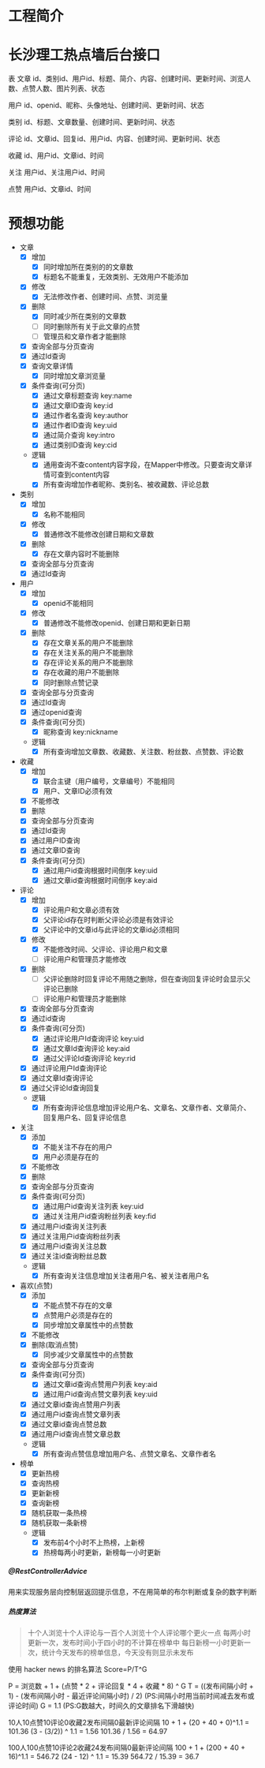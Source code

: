 # 工程简介
# 长沙理工热点墙后台接口

表
文章
id、类别id、用户id、标题、简介、内容、创建时间、更新时间、浏览人数、点赞人数、图片列表、状态

用户
id、openid、昵称、头像地址、创建时间、更新时间、状态

类别
id、标题、文章数量、创建时间、更新时间、状态

评论
id、文章id、回复id、用户id、内容、创建时间、更新时间、状态

收藏
id、用户id、文章id、时间

关注
用户id、关注用户id、时间

点赞
用户id、文章id、时间

# 预想功能
- 文章
    - [X] 增加
        - [X] 同时增加所在类别的的文章数
        - [X] 标题名不能重复，无效类别、无效用户不能添加
    - [x] 修改
        - [X] 无法修改作者、创建时间、点赞、浏览量
    - [x] 删除
        - [X] 同时减少所在类别的文章数
        - [ ] 同时删除所有关于此文章的点赞
        - [ ] 管理员和文章作者才能删除
    - [x] 查询全部与分页查询
    - [X] 通过Id查询
    - [X] 查询文章详情
        - [X] 同时增加文章浏览量
    - [X] 条件查询(可分页)
        - [X] 通过文章标题查询 key:name
        - [X] 通过文章ID查询 key:id
        - [X] 通过作者名查询 key:author
        - [X] 通过作者ID查询 key:uid
        - [X] 通过简介查询 key:intro
        - [X] 通过类别ID查询 key:cid
    - 逻辑
        - [X] 通用查询不查content内容字段，在Mapper中修改。只要查询文章详情可查到content内容
        - [X] 所有查询增加作者昵称、类别名、被收藏数、评论总数
- 类别
    - [X] 增加
        - [X] 名称不能相同
    - [X] 修改
        - [X] 普通修改不能修改创建日期和文章数
    - [X] 删除
        - [X] 存在文章内容时不能删除
    - [X] 查询全部与分页查询
    - [X] 通过Id查询
- 用户
    - [X] 增加
        - [X] openid不能相同
    - [X] 修改
        - [X] 普通修改不能修改openid、创建日期和更新日期
    - [X] 删除
        - [X] 存在文章关系的用户不能删除
        - [X] 存在关注关系的用户不能删除
        - [X] 存在评论关系的用户不能删除
        - [X] 存在收藏的用户不能删除
        - [X] 同时删除点赞记录
    - [X] 查询全部与分页查询
    - [X] 通过Id查询
    - [X] 通过openid查询
    - [X] 条件查询(可分页)
        - [X] 昵称查询 key:nickname
    - 逻辑
        - [X] 所有查询增加文章数、收藏数、关注数、粉丝数、点赞数、评论数
- 收藏
    - [X] 增加
        - [X] 联合主键（用户编号，文章编号）不能相同
        - [X] 用户、文章ID必须有效
    - [X] 不能修改
    - [X] 删除
    - [X] 查询全部与分页查询
    - [X] 通过Id查询
    - [X] 通过用户ID查询
    - [X] 通过文章ID查询
    - [X] 条件查询(可分页)
        - [X] 通过用户id查询根据时间倒序 key:uid
        - [X] 通过文章id查询根据时间倒序 key:aid
- 评论
    - [X] 增加
        - [X] 评论用户和文章必须有效
        - [X] 父评论id存在时判断父评论必须是有效评论
        - [X] 父评论中的文章id与此评论的文章id必须相同
    - [X] 修改
        - [X] 不能修改时间、父评论、评论用户和文章
        - [ ] 评论用户和管理员才能修改
    - [X] 删除
        - [ ] 父评论删除时回复评论不用随之删除，但在查询回复评论时会显示父评论已删除
        - [ ] 评论用户和管理员才能删除
    - [X] 查询全部与分页查询
    - [X] 通过id查询
    - [X] 条件查询(可分页)
        - [X] 通过评论用户Id查询评论 key:uid
        - [X] 通过文章Id查询评论 key:aid
        - [X] 通过父评论Id查询评论 key:rid
    - [X] 通过评论用户Id查询评论
    - [X] 通过文章Id查询评论
    - [X] 通过父评论Id查询回复
    - 逻辑
        - [X] 所有查询评论信息增加评论用户名、文章名、文章作者、文章简介、回复用户名、回复评论信息
- 关注
    - [X] 添加
        - [X] 不能关注不存在的用户
        - [X] 用户必须是存在的
    - [X] 不能修改
    - [X] 删除
    - [X] 查询全部与分页查询
    - [X] 条件查询(可分页)
        - [X] 通过用户id查询关注列表 key:uid
        - [X] 通过关注用户id查询粉丝列表 key:fid
    - [X] 通过用户id查询关注列表
    - [X] 通过关注用户id查询粉丝列表
    - [X] 通过用户id查询关注总数
    - [X] 通过关注id查询粉丝总数
    - 逻辑
        - [X] 所有查询关注信息增加关注者用户名、被关注者用户名
- 喜欢(点赞)
    - [X] 添加
        - [X] 不能点赞不存在的文章
        - [X] 点赞用户必须是存在的
        - [X] 同步增加文章属性中的点赞数
    - [X] 不能修改
    - [X] 删除(取消点赞)
        - [X] 同步减少文章属性中的点赞数
    - [X] 查询全部与分页查询
    - [X] 条件查询(可分页)
        - [X] 通过文章id查询点赞用户列表 key:aid
        - [X] 通过用户id查询点赞文章列表 key:uid
    - [X] 通过文章id查询点赞用户列表
    - [X] 通过用户id查询点赞文章列表
    - [X] 通过文章id查询点赞总数
    - [X] 通过用户id查询点赞文章总数
    - 逻辑
        - [X] 所有查询点赞信息增加用户名、点赞文章名、文章作者名
- 榜单
    - [X] 更新热榜
    - [X] 查询热榜
    - [X] 更新新榜
    - [X] 查询新榜
    - [X] 随机获取一条热榜
    - [X] 随机获取一条新榜
    - 逻辑
        - [X] 发布前4个小时不上热榜，上新榜
        - [X] 热榜每两小时更新，新榜每一小时更新
        
##### @RestControllerAdvice
用来实现服务层向控制层返回提示信息，不在用简单的布尔判断或复杂的数字判断

##### 热度算法
> 十个人浏览十个人评论与一百个人浏览十个人评论哪个更火一点
> 每两小时更新一次，发布时间小于四小时的不计算在榜单中
> 每日新榜一小时更新一次，统计今天发布的榜单信息，今天没有则显示未发布

使用 hacker news 的排名算法
Score=P/T^G

P = 浏览数 + 1 + (点赞 * 2 + 评论回复 * 4 + 收藏 * 8) ^ G 
T = ((发布间隔小时 + 1) - (发布间隔小时 - 最近评论间隔小时) / 2) (PS:间隔小时用当前时间减去发布或评论时间)
G = 1.1 (PS:G数越大，时间久的文章排名下滑越快)

10人10点赞10评论0收藏2发布间隔0最新评论间隔
10 + 1 + (20 + 40 + 0)^1.1 = 101.36
(3 - (3/2)) ^ 1.1 = 1.56
101.36 / 1.56 = 64.97

100人100点赞10评论2收藏24发布间隔0最新评论间隔
100 + 1 + (200 + 40 + 16)^1.1 = 546.72
(24 - 12) ^ 1.1 = 15.39
564.72 / 15.39 = 36.7
